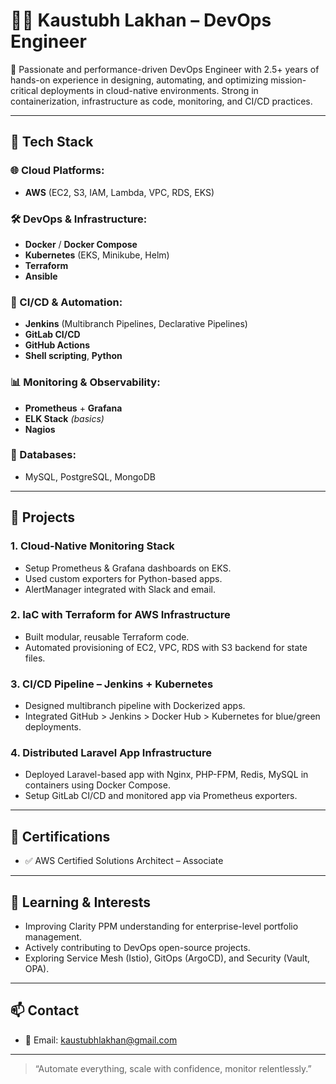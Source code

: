 # 👨‍💻 Kaustubh Lakhan – DevOps Engineer

🔧 Passionate and performance-driven DevOps Engineer with 2.5+ years of hands-on experience in designing, automating, and optimizing mission-critical deployments in cloud-native environments. Strong in containerization, infrastructure as code, monitoring, and CI/CD practices.

---

## 🚀 Tech Stack

### 🌐 Cloud Platforms:
- **AWS** (EC2, S3, IAM, Lambda, VPC, RDS, EKS)

### 🛠️ DevOps & Infrastructure:
- **Docker** / **Docker Compose**
- **Kubernetes** (EKS, Minikube, Helm)
- **Terraform**
- **Ansible**

### 🔄 CI/CD & Automation:
- **Jenkins** (Multibranch Pipelines, Declarative Pipelines)
- **GitLab CI/CD**
- **GitHub Actions**
- **Shell scripting**, **Python**

### 📊 Monitoring & Observability:
- **Prometheus** + **Grafana**
- **ELK Stack** *(basics)*
- **Nagios**

### 💾 Databases:
- MySQL, PostgreSQL, MongoDB

---

## 💼 Projects

### 1. **Cloud-Native Monitoring Stack**
- Setup Prometheus & Grafana dashboards on EKS.
- Used custom exporters for Python-based apps.
- AlertManager integrated with Slack and email.

### 2. **IaC with Terraform for AWS Infrastructure**
- Built modular, reusable Terraform code.
- Automated provisioning of EC2, VPC, RDS with S3 backend for state files.

### 3. **CI/CD Pipeline – Jenkins + Kubernetes**
- Designed multibranch pipeline with Dockerized apps.
- Integrated GitHub > Jenkins > Docker Hub > Kubernetes for blue/green deployments.

### 4. **Distributed Laravel App Infrastructure**
- Deployed Laravel-based app with Nginx, PHP-FPM, Redis, MySQL in containers using Docker Compose.
- Setup GitLab CI/CD and monitored app via Prometheus exporters.

---

## 📜 Certifications
- ✅ AWS Certified Solutions Architect – Associate

---

## 🧠 Learning & Interests
- Improving Clarity PPM understanding for enterprise-level portfolio management.
- Actively contributing to DevOps open-source projects.
- Exploring Service Mesh (Istio), GitOps (ArgoCD), and Security (Vault, OPA).

---

## 📫 Contact

- 📧 Email: kaustubhlakhan@gmail.com


---

> “Automate everything, scale with confidence, monitor relentlessly.”


  
